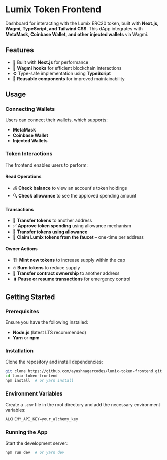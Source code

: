 # Lumix Token Frontend

Dashboard for interacting with the Lumix ERC20 token, built with **Next.js, Wagmi, TypeScript, and Tailwind CSS**. This dApp integrates with **MetaMask, Coinbase Wallet, and other injected wallets** via Wagmi.

## Features

- 🚀 Built with **Next.js** for performance
- 📡 **Wagmi hooks** for efficient blockchain interactions
- ⚙️ Type-safe implementation using **TypeScript**
- 🔄 **Reusable components** for improved maintainability

## Usage

### Connecting Wallets

Users can connect their wallets, which supports:

- **MetaMask**
- **Coinbase Wallet**
- **Injected Wallets**

### Token Interactions

The frontend enables users to perform:

#### Read Operations

- 💰 **Check balance** to view an account's token holdings
- 🔍 **Check allowance** to see the approved spending amount

#### Transactions

- 🔄 **Transfer tokens** to another address
- ✅ **Approve token spending** using allowance mechanism
- 🔄 **Transfer tokens using allowance**
- 🎁 **Claim Lumix tokens from the faucet** – one-time per address

#### Owner Actions

- 🏗️ **Mint new tokens** to increase supply within the cap
- 🔥 **Burn tokens** to reduce supply
- 🔄 **Transfer contract ownership** to another address
- ⏸️ **Pause or resume transactions** for emergency control

## Getting Started

### Prerequisites

Ensure you have the following installed:

- **Node.js** (latest LTS recommended)
- **Yarn** or **npm**

### Installation

Clone the repository and install dependencies:

```sh
git clone https://github.com/ayushnagarcodes/lumix-token-frontend.git
cd lumix-token-frontend
npm install  # or yarn install
```

### Environment Variables

Create a `.env` file in the root directory and add the necessary environment variables:

```env
ALCHEMY_API_KEY=your_alchemy_key
```

### Running the App

Start the development server:

```sh
npm run dev  # or yarn dev
```
